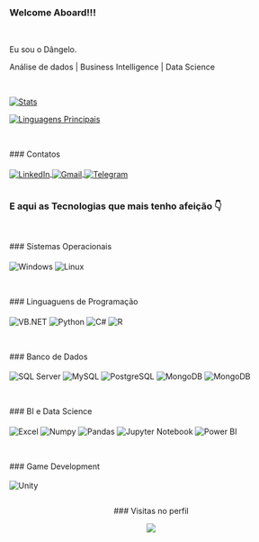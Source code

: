 ### Welcome Aboard!!!

<br>

Eu sou o Dângelo. 

Análise de dados | Business Intelligence | Data Science

<br>

[![Stats](https://github-readme-stats.vercel.app/api?username=dangelofoliveira&show_icons=true&theme=dark&count_private=true)](https://github.com/dangelofoliveira/github-readme-stats)

[![Linguagens Principais](https://github-readme-stats.vercel.app/api/top-langs/?username=dangelofoliveira&langs_count=8&theme=dark)](https://github.com/dangelofoliveira/github-readme-stats)

<br>

<div style="display: inline-block">
  <p>
    ### Contatos <br><br>
    <a target="_blank" href="http://br.linkedin.com/in/dangelofoliveira"> 
      <img align="center" alt="LinkedIn" src="https://img.shields.io/badge/LinkedIn-0077B5?style=for-the-badge&logo=linkedin&logoColor=white"/>
    </a>
    <a target="_blank" href="mailto:dgdangelodg@gmail.com">
      <img align="center" alt="Gmail" src="https://img.shields.io/badge/Gmail-D14836?style=for-the-badge&logo=gmail&logoColor=white"/>
    </a>
    <a target="_blank" href="https://t.me/dangelofoliveira">
      <img align="center" alt="Telegram" src="https://img.shields.io/badge/Telegram-2CA5E0?style=for-the-badge&logo=telegram&logoColor=white"/>
    </a>
  </p>
</div>

<br>

### E aqui as Tecnologias que mais tenho afeição 👇

<div style="display: inline-block">
  
  <br>
    
  <p>
    ### Sistemas Operacionais <br><br>
    <img align="center" alt="Windows" src="https://img.shields.io/badge/Windows-0078D6?style=for-the-badge&logo=windows&logoColor=white"/>
    <img align="center" alt="Linux" src="https://img.shields.io/badge/Linux-FCC624?style=for-the-badge&logo=linux&logoColor=black"/>
  </p>
 
  <br>
  
  <p>
    ### Linguaguens de Programação <br><br>
    <img align="center" alt="VB.NET" src="https://img.shields.io/badge/VB.NET-5C2D91?style=for-the-badge&logo=.net&logoColor=white"/>
    <img align="center" alt="Python" src="https://img.shields.io/badge/Python-14354C?style=for-the-badge&logo=python&logoColor=white"/>
    <img align="center" alt="C#" src="https://img.shields.io/badge/C%23-239120?style=for-the-badge&logo=c-sharp&logoColor=white"/>
    <img align="center" alt="R" src="https://img.shields.io/badge/R-276DC3?style=for-the-badge&logo=r&logoColor=white"/>
  </p>

  <br>
  
  <p>
    ### Banco de Dados <br><br>
    <img align="center" alt="SQL Server" src="https://img.shields.io/badge/Microsoft_SQL_Server-CC2927?style=for-the-badge&logo=microsoft-sql-server&logoColor=white"/>
    <img align="center" alt="MySQL" src="https://img.shields.io/badge/MySQL-005C84?style=for-the-badge&logo=mysql&logoColor=white"/>
    <img align="center" alt="PostgreSQL" src="https://img.shields.io/badge/PostgreSQL-316192?style=for-the-badge&logo=postgresql&logoColor=white"/>
    <img align="center" alt="MongoDB" src="https://img.shields.io/badge/MongoDB-4EA94B?style=for-the-badge&logo=mongodb&logoColor=white"/>
    <img align="center" alt="MongoDB" src="https://img.shields.io/badge/SQLite-07405E?style=for-the-badge&logo=sqlite&logoColor=white"/>
  <p>
  
  <br>
    
  <p>
    ### BI e Data Science <br><br>
    <img align="center" alt="Excel" src="https://img.shields.io/badge/Microsoft_Excel-217346?style=for-the-badge&logo=microsoft-excel&logoColor=white"/>
    <img align="center" alt="Numpy" src="https://img.shields.io/badge/numpy-%23013243.svg?style=for-the-badge&logo=numpy&logoColor=white"/>
    <img align="center" alt="Pandas" src="https://img.shields.io/badge/pandas-%23150458.svg?style=for-the-badge&logo=pandas&logoColor=white"/>
    <img align="center" alt="Jupyter Notebook" src="https://img.shields.io/badge/Jupyter-orange?style=for-the-badge&logo=Jupyter&logoColor=black"/>
    <img align="center" alt="Power BI" src="https://img.shields.io/badge/PowerBI-FCC624?style=for-the-badge&logo=PowerBI&logoColor=black"/>
  </p>
    
  <br>
  
  <p>
    ### Game Development <br><br>
    <img align="center" alt="Unity" src="https://img.shields.io/badge/Unity-100000?style=for-the-badge&logo=unity&logoColor=white"/><br>
  </p>

</div>

<br>

  <p align="center">
    ### Visitas no perfil
  <br>
    <p align="center">
      <img alingn="center" src="https://profile-counter.glitch.me/dangelofoliveira/count.svg" />
    </p>
  </p>
